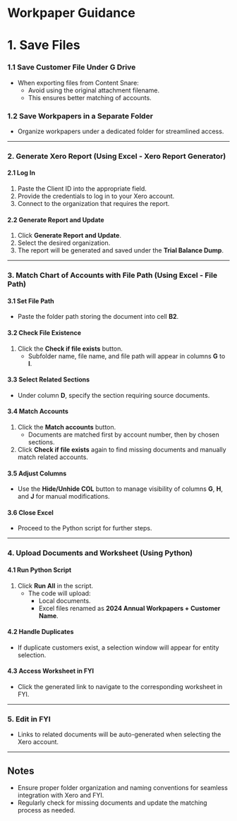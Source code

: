 # Workpaper Guidance



# 1. Save Files
### 1.1 Save Customer File Under G Drive
- When exporting files from Content Snare:
  - Avoid using the original attachment filename.
  - This ensures better matching of accounts.

### 1.2 Save Workpapers in a Separate Folder
- Organize workpapers under a dedicated folder for streamlined access.

---

### 2. Generate Xero Report (Using Excel - Xero Report Generator)

#### 2.1 Log In
1. Paste the Client ID into the appropriate field.
2. Provide the credentials to log in to your Xero account.
3. Connect to the organization that requires the report.

#### 2.2 Generate Report and Update
1. Click **Generate Report and Update**.
2. Select the desired organization.
3. The report will be generated and saved under the **Trial Balance Dump**.

---

### 3. Match Chart of Accounts with File Path (Using Excel - File Path)

#### 3.1 Set File Path
- Paste the folder path storing the document into cell **B2**.

#### 3.2 Check File Existence
1. Click the **Check if file exists** button.
   - Subfolder name, file name, and file path will appear in columns **G** to **I**.

#### 3.3 Select Related Sections
- Under column **D**, specify the section requiring source documents.

#### 3.4 Match Accounts
1. Click the **Match accounts** button.
   - Documents are matched first by account number, then by chosen sections.
2. Click **Check if file exists** again to find missing documents and manually match related accounts.

#### 3.5 Adjust Columns
- Use the **Hide/Unhide COL** button to manage visibility of columns **G**, **H**, and **J** for manual modifications.

#### 3.6 Close Excel
- Proceed to the Python script for further steps.

---

### 4. Upload Documents and Worksheet (Using Python)

#### 4.1 Run Python Script
1. Click **Run All** in the script.
   - The code will upload:
     - Local documents.
     - Excel files renamed as **2024 Annual Workpapers + Customer Name**.

#### 4.2 Handle Duplicates
- If duplicate customers exist, a selection window will appear for entity selection.

#### 4.3 Access Worksheet in FYI
- Click the generated link to navigate to the corresponding worksheet in FYI.

---

### 5. Edit in FYI
- Links to related documents will be auto-generated when selecting the Xero account.

---

## Notes
- Ensure proper folder organization and naming conventions for seamless integration with Xero and FYI.
- Regularly check for missing documents and update the matching process as needed.
